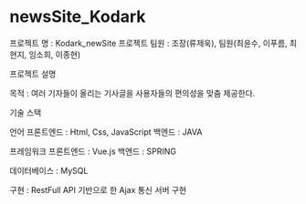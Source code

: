 # newsSite_Kodark
프로젝트 명 : Kodark_newSite
프로젝트 팀원 : 조장(류제욱), 팀원(최윤수, 이푸름, 최현지, 임소희, 이종현)

프로젝트 설명

목적 : 여러 기자들이 올리는 기사글을 사용자들의 편의성을 맞춤 제공한다.

기술 스택

언어
프론트엔드 : Html, Css, JavaScript
백엔드 : JAVA

프레임워크
프론트엔드 : Vue.js
백엔드 : SPRING

데이터베이스 : MySQL

구현 : RestFull API 기반으로 한 Ajax 통신 서버 구현
